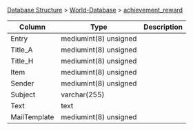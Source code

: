 [Database Structure](Database-Structure) > [World-Database](World-Database) > [achievement_reward](achievement_reward)

Column | Type | Description
--- | --- | ---
Entry | mediumint(8) unsigned | 
Title_A | mediumint(8) unsigned | 
Title_H | mediumint(8) unsigned | 
Item | mediumint(8) unsigned | 
Sender | mediumint(8) unsigned | 
Subject | varchar(255) | 
Text | text | 
MailTemplate | mediumint(8) unsigned | 
